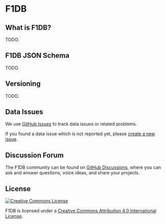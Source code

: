 # F1DB

## What is F1DB?

TODO.


## F1DB JSON Schema

TODO.


## Versioning

TODO.


## Data Issues

We use [GitHub Issues](https://github.com/f1db/f1db/issues) to track data issues or related problems.

If you found a data issue which is not reported yet, please [create a new issue](https://github.com/f1db/f1db/issues/new).


## Discussion Forum

The F1DB community can be found on [GitHub Discussions](https://github.com/f1db/f1db/discussions), where you can ask and answer questions, voice ideas, and share your projects.


## License

[![Creative Commons License][CC BY Icon Normal]][CC BY]

F1DB is licensed under a [Creative Commons Attribution 4.0 International License][CC BY].



[CC BY]: http://creativecommons.org/licenses/by/4.0/  
[CC BY Icon Compact]: https://i.creativecommons.org/l/by/4.0/80x15.png
[CC BY Icon Normal]: https://i.creativecommons.org/l/by/4.0/88x31.png
[CC BY Plaintext]: https://creativecommons.org/licenses/by-sa/4.0/legalcode.txt
